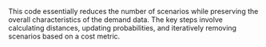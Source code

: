 This code essentially reduces the number of scenarios while preserving the overall characteristics of the demand data. The key steps involve calculating distances, updating probabilities, and iteratively removing scenarios based on a cost metric.
